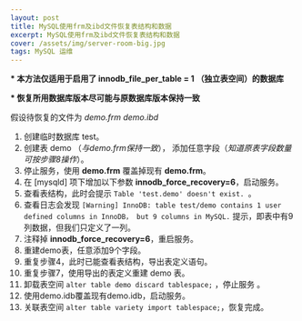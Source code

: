 ```yaml
---
layout: post
title: MySQL使用frm及ibd文件恢复表结构和数据
excerpt: MySQL使用frm及ibd文件恢复表结构和数据
cover: /assets/img/server-room-big.jpg
tags: MySQL 运维
---
```


**\* 本方法仅适用于启用了 innodb_file_per_table = 1 （独立表空间）的数据库**

**\* 恢复所用数据库版本尽可能与原数据库版本保持一致**

假设待恢复的文件为 *demo.frm demo.ibd*

1. 创建临时数据库 test。
2. 创建表 demo （*与demo.frm保持一致*）， 添加任意字段（*知道原表字段数量可按步骤8操作*）。
3. 停止服务，使用 **demo.frm** 覆盖掉现有 **demo.frm**。
4. 在 [mysqld] 项下增加以下参数 **innodb_force_recovery=6**，启动服务。
5. 查看表结构，此时会提示  ``Table 'test.demo' doesn't exist. ``。
6. 查看日志会发现  ``[Warning] InnoDB: table test/demo contains 1 user defined columns in InnoDB， but 9 columns in MySQL.``  提示，即表中有9列数据，但我们只定义了一列。
7. 注释掉 **innodb_force_recovery=6**，重启服务。
8. 重建demo表，任意添加9个字段。
9. 重复步骤4，此时已能查看表结构，导出表定义语句。
10. 重复步骤7，使用导出的表定义重建 demo 表。
11. 卸载表空间  `` alter table demo discard tablespace; `` ，停止服务 。
12. 使用demo.idb覆盖现有demo.idb，启动服务。
13. 关联表空间  `` alter table variety import tablespace; ``，恢复完成。


